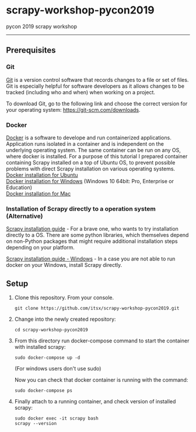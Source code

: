 # scrapy-workshop-pycon2019
pycon 2019 scrapy workshop

---

## Prerequisites
### Git
[Git](https://git-scm.com/) is a version control software that records changes
to a file or set of files. Git is especially helpful for software developers
as it allows changes to be tracked (including who and when) when working on a
project.

To download Git, go to the following link and choose the correct version for your
operating system: <https://git-scm.com/downloads>.
### Docker
[Docker](https://www.docker.com/) is a software to develope and run containerized applications. 
Application runs isolated in a container and is independent on the underlying operating system. The same container
can be run on any OS, where docker is installed. For a purpose of this tutorial I prepared container containing Scrapy
installed on a top of Ubuntu OS, to prevent possible problems with direct Scrapy installation on various operating systems.  
  [Docker installation for Ubuntu](https://docs.docker.com/install/linux/docker-ce/ubuntu/#install-using-the-repository)  
  [Docker installation for Windows](https://docs.docker.com/v17.12/docker-for-windows/install/) (Windows 10 64bit: Pro, Enterprise or Education)  
  [Docker installation for Mac](https://docs.docker.com/v17.12/docker-for-mac/install/)  


### Installation of Scrapy directly to a operation system (Alternative)
[Scrapy installation guide](http://docs.scrapy.org/en/latest/intro/install.html) - For a brave one, who wants to try 
installation directly to a OS. There are some python libraries, which themselves depend on non-Python packages that might require additional installation steps depending on your platform.

[Scrapy installation quide - Windows](http://docs.scrapy.org/en/latest/intro/install.html#platform-specific-installation-notes) - In a case you are not able to run docker on your Windows, install Scrapy directly.
## Setup

1. Clone this repository. From your console.
   ```
   git clone https://github.com/itsx/scrapy-workshop-pycon2019.git
   ```
2. Change into the newly created repository:
   ```
   cd scrapy-workshop-pycon2019
   ```
3. From this directory run docker-compose command to start the container with installed scrapy:
   ```
   sudo docker-compose up -d
   ```
   (For windows users don't use sudo)

   Now you can check that docker container is running with the command:
   ```
   sudo docker-compose ps
   ```

5. Finally attach to a running container, and check version of installed scrapy:
   ```
   sudo docker exec -it scrapy bash
   scrapy --version
   ```
